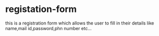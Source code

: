 # registation-form
this is a registration form which allows the user to fill in their details like name,mail id,password,phn number etc...
